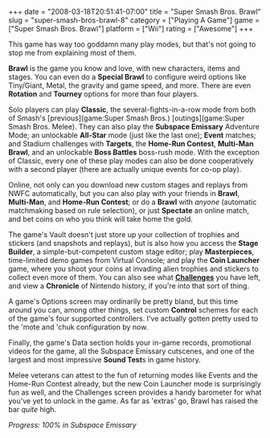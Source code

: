 +++
date = "2008-03-18T20:51:41-07:00"
title = "Super Smash Bros. Brawl"
slug = "super-smash-bros-brawl-8"
category = ["Playing A Game"]
game = ["Super Smash Bros. Brawl"]
platform = ["Wii"]
rating = ["Awesome"]
+++

This game has way too goddamn many play modes, but that's not going to stop me from explaining most of them.

<b>Brawl</b> is the game you know and love, with new characters, items and stages.  You can even do a <b>Special Brawl</b> to configure weird options like Tiny/Giant, Metal, the gravity and game speed, and more.  There are even <b>Rotation</b> and <b>Tourney</b> options for more than four players.

Solo players can play <b>Classic</b>, the several-fights-in-a-row mode from both of Smash's [previous](game:Super Smash Bros.) [outings](game:Super Smash Bros. Melee).  They can also play the <b>Subspace Emissary</b> Adventure Mode; an unlockable <b>All-Star</b> mode (just like the last one); <b>Event</b> matches; and Stadium challenges with <b>Targets</b>, the <b>Home-Run Contest</b>, <b>Multi-Man Brawl</b>, and an unlockable <b>Boss Battles</b> boss-rush mode.  With the exception of Classic, every one of these play modes can also be done cooperatively with a second player (there are actually unique events for co-op play).

Online, not only can you download new custom stages and replays from NWFC automatically, but you can also play with your friends in <b>Brawl</b>, <b>Multi-Man</b>, and <b>Home-Run Contest</b>; or do a <b>Brawl</b> with <i>anyone</i> (automatic matchmaking based on rule selection), or just <b>Spectate</b> an online match, and bet coins on who you think will take home the gold.

The game's Vault doesn't just store up your collection of trophies and stickers (and snapshots and replays), but is also how you access the <b>Stage Builder</b>, a simple-but-competent custom stage editor; play <b>Masterpieces</b>, time-limited demo games from Virtual Console; and play the <b>Coin Launcher</b> game, where you shoot your coins at invading alien trophies and stickers to collect even more of them.  You can also see what <b><a href="http://www.smashbros.com/en_us/gamemode/various/various22.html">Challenges</a></b> you have left, and view a <b>Chronicle</b> of Nintendo history, if you're into that sort of thing.

A game's Options screen may ordinarily be pretty bland, but this time around you can, among other things, set custom <b>Control</b> schemes for each of the game's four supported controllers.  I've actually gotten pretty used to the 'mote and 'chuk configuration by now.

Finally, the game's Data section holds your in-game records, promotional videos for the game, all the Subspace Emissary cutscenes, and one of the largest and most impressive <b>Sound Test</b>s in game history.

Melee veterans can attest to the fun of returning modes like Events and the Home-Run Contest already, but the new Coin Launcher mode is surprisingly fun as well, and the Challenges screen provides a handy barometer for what you've yet to unlock in the game.  As far as 'extras' go, Brawl has raised the bar <i>quite</i> high.

<i>Progress: 100\% in Subspace Emissary</i>